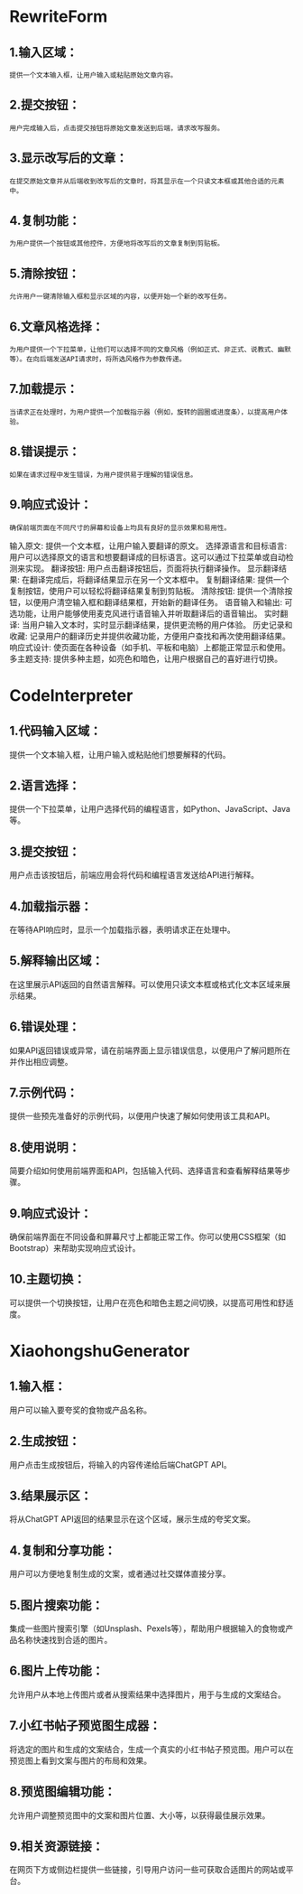 # RewriteForm

## 1.输入区域：
    提供一个文本输入框，让用户输入或粘贴原始文章内容。
## 2.提交按钮：
    用户完成输入后，点击提交按钮将原始文章发送到后端，请求改写服务。
## 3.显示改写后的文章：
    在提交原始文章并从后端收到改写后的文章时，将其显示在一个只读文本框或其他合适的元素中。
## 4.复制功能：
    为用户提供一个按钮或其他控件，方便地将改写后的文章复制到剪贴板。
## 5.清除按钮：
    允许用户一键清除输入框和显示区域的内容，以便开始一个新的改写任务。
## 6.文章风格选择：
    为用户提供一个下拉菜单，让他们可以选择不同的文章风格（例如正式、非正式、说教式、幽默等）。在向后端发送API请求时，将所选风格作为参数传递。
## 7.加载提示：
    当请求正在处理时，为用户提供一个加载指示器（例如，旋转的圆圈或进度条），以提高用户体验。
## 8.错误提示：
    如果在请求过程中发生错误，为用户提供易于理解的错误信息。
## 9.响应式设计：
    确保前端页面在不同尺寸的屏幕和设备上均具有良好的显示效果和易用性。


输入原文: 提供一个文本框，让用户输入要翻译的原文。
选择源语言和目标语言: 用户可以选择原文的语言和想要翻译成的目标语言。这可以通过下拉菜单或自动检测来实现。
翻译按钮: 用户点击翻译按钮后，页面将执行翻译操作。
显示翻译结果: 在翻译完成后，将翻译结果显示在另一个文本框中。
复制翻译结果: 提供一个复制按钮，使用户可以轻松将翻译结果复制到剪贴板。
清除按钮: 提供一个清除按钮，以便用户清空输入框和翻译结果框，开始新的翻译任务。
语音输入和输出: 可选功能，让用户能够使用麦克风进行语音输入并听取翻译后的语音输出。
实时翻译: 当用户输入文本时，实时显示翻译结果，提供更流畅的用户体验。
历史记录和收藏: 记录用户的翻译历史并提供收藏功能，方便用户查找和再次使用翻译结果。
响应式设计: 使页面在各种设备（如手机、平板和电脑）上都能正常显示和使用。
多主题支持: 提供多种主题，如亮色和暗色，让用户根据自己的喜好进行切换。

# CodeInterpreter
## 1.代码输入区域：
提供一个文本输入框，让用户输入或粘贴他们想要解释的代码。

## 2.语言选择：
提供一个下拉菜单，让用户选择代码的编程语言，如Python、JavaScript、Java等。

## 3.提交按钮：
用户点击该按钮后，前端应用会将代码和编程语言发送给API进行解释。

## 4.加载指示器：
在等待API响应时，显示一个加载指示器，表明请求正在处理中。

## 5.解释输出区域：
在这里展示API返回的自然语言解释。可以使用只读文本框或格式化文本区域来展示结果。

## 6.错误处理：
如果API返回错误或异常，请在前端界面上显示错误信息，以便用户了解问题所在并作出相应调整。

## 7.示例代码：
提供一些预先准备好的示例代码，以便用户快速了解如何使用该工具和API。

## 8.使用说明：
简要介绍如何使用前端界面和API，包括输入代码、选择语言和查看解释结果等步骤。

## 9.响应式设计：
确保前端界面在不同设备和屏幕尺寸上都能正常工作。你可以使用CSS框架（如Bootstrap）来帮助实现响应式设计。

## 10.主题切换：
可以提供一个切换按钮，让用户在亮色和暗色主题之间切换，以提高可用性和舒适度。

# XiaohongshuGenerator

## 1.输入框：
用户可以输入要夸奖的食物或产品名称。

## 2.生成按钮：
用户点击生成按钮后，将输入的内容传递给后端ChatGPT API。

## 3.结果展示区：
将从ChatGPT API返回的结果显示在这个区域，展示生成的夸奖文案。

## 4.复制和分享功能：
用户可以方便地复制生成的文案，或者通过社交媒体直接分享。

## 5.图片搜索功能：
集成一些图片搜索引擎（如Unsplash、Pexels等），帮助用户根据输入的食物或产品名称快速找到合适的图片。

## 6.图片上传功能：
允许用户从本地上传图片或者从搜索结果中选择图片，用于与生成的文案结合。

## 7.小红书帖子预览图生成器：
将选定的图片和生成的文案结合，生成一个真实的小红书帖子预览图。用户可以在预览图上看到文案与图片的布局和效果。

## 8.预览图编辑功能：
允许用户调整预览图中的文案和图片位置、大小等，以获得最佳展示效果。

## 9.相关资源链接：
在网页下方或侧边栏提供一些链接，引导用户访问一些可获取合适图片的网站或平台。